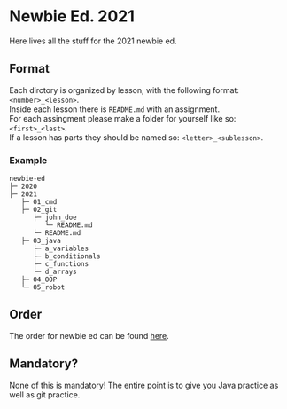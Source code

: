 # Newbie Ed. 2021

Here lives all the stuff for the 2021 newbie ed. 

## Format 

Each dirctory is organized by lesson, with the following format: `<number>_<lesson>`. <br />
Inside each lesson there is `README.md` with an assignment. <br />
For each assingment please make a folder for yourself like so: `<first>_<last>`. <br />
If a lesson has parts they should be named so: `<letter>_<sublesson>`. <br />

### Example 

```
newbie-ed
├─ 2020
├─ 2021
   ├─ 01_cmd
   ├─ 02_git
      ├─ john_doe
         └─ README.md
      └─ README.md
   ├─ 03_java
      ├─ a_variables
      ├─ b_conditionals 
      ├─ c_functions 
      └─ d_arrays 
   ├─ 04_OOP
   └─ 05_robot
```

## Order 

The order for newbie ed can be found [here](https://docs.google.com/document/d/1B7yyqWRYecFkDHLbK46FZrSarQgD_g4x_QwnTIkw2F4/edit?usp=sharing). 

## Mandatory? 

None of this is mandatory! The entire point is to give you Java practice as well as git practice.  
